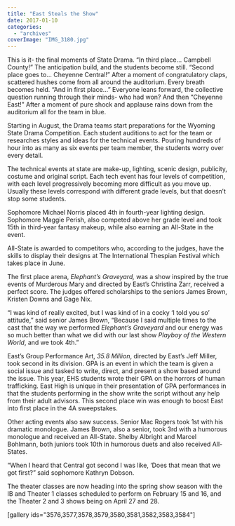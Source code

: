 ```yaml
---
title: "East Steals the Show"
date: 2017-01-10
categories: 
  - "archives"
coverImage: "IMG_3180.jpg"
---
```


This is it- the final moments of State Drama. “In third place… Campbell County!” The anticipation build, and the students become still. “Second place goes to… Cheyenne Central!” After a moment of congratulatory claps, scattered hushes come from all around the auditorium. Every breath becomes held. “And in first place…” Everyone leans forward, the collective question running through their minds- who had won? And then “Cheyenne East!” After a moment of pure shock and applause rains down from the auditorium all for the team in blue.

Starting in August, the Drama teams start preparations for the Wyoming State Drama Competition. Each student auditions to act for the team or researches styles and ideas for the technical events. Pouring hundreds of hour into as many as six events per team member, the students worry over every detail.

The technical events at state are make-up, lighting, scenic design, publicity, costume and original script. Each tech event has four levels of competition, with each level progressively becoming more difficult as you move up. Usually these levels correspond with different grade levels, but that doesn’t stop some students.

Sophomore Michael Norris placed 4th in fourth-year lighting design. Sophomore Maggie Perish, also competed above her grade level and took 15th in third-year fantasy makeup, while also earning an All-State in the event.

All-State is awarded to competitors who, according to the judges, have the skills to display their designs at The International Thespian Festival which takes place in June.

The first place arena, _Elephant’s Graveyard,_ was a show inspired by the true events of Murderous Mary and directed by East’s Christina Zarr, received a perfect score. The judges offered scholarships to the seniors James Brown, Kristen Downs and Gage Nix.

“I was kind of really excited, but I was kind of in a cocky ‘I told you so’ attitude,” said senior James Brown, “Because I said multiple times to the cast that the way we performed _Elephant’s Graveyard_ and our energy was so much better than what we did with our last show _Playboy of the Western World_, and we took 4th.”

East’s Group Performance Art, _35.8 Million_, directed by East’s Jeff Miller, took second in its division. GPA is an event in which the team is given a social issue and tasked to write, direct, and present a show based around the issue. This year, EHS students wrote their GPA on the horrors of human trafficking. East High is unique in their presentation of GPA performances in that the students performing in the show write the script without any help from their adult advisors. This second place win was enough to boost East into first place in the 4A sweepstakes.

Other acting events also saw success. Senior Mac Rogers took 1st with his dramatic monologue. James Brown, also a senior, took 3rd with a humorous monologue and received an All-State. Shelby Albright and Marcel Bohlmann, both juniors took 10th in humorous duets and also received All-States.

“When I heard that Central got second I was like, ‘Does that mean that we got first?” said sophomore Kathryn Dobson.

The theater classes are now heading into the spring show season with the IB and Theater 1 classes scheduled to perform on February 15 and 16, and the Theater 2 and 3 shows being on April 27 and 28.

\[gallery ids="3576,3577,3578,3579,3580,3581,3582,3583,3584"\]
